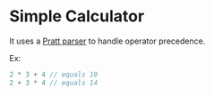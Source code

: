 # Simple Calculator

It uses a [Pratt parser](https://en.wikipedia.org/wiki/Operator-precedence_parser#Pratt_parsing) to handle operator precedence.

Ex:

```c
2 * 3 + 4 // equals 10
2 + 3 * 4 // equals 14
```
